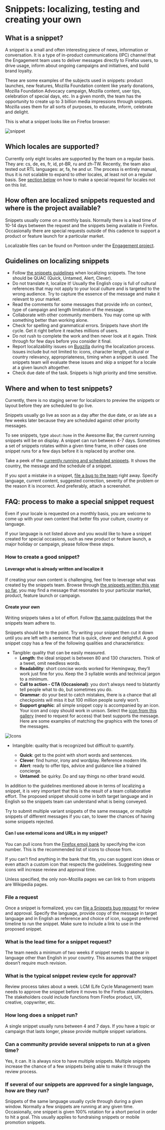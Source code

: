 # Snippets: localizing, testing and creating your own

## What is a snippet?

A snippet is a small and often interesting piece of news, information or conversation. It is a type of in-product communications (IPC) channel that the Engagement team uses to deliver messages directly to Firefox users, to drive usage, inform about ongoing campaigns and initiatives, and build brand loyalty.

These are some examples of the subjects used in snippets: product launches, new features, Mozilla Foundation content like yearly donations, Mozilla Foundation Advocacy campaign, Mozilla content, user tips, celebration of special days, etc. In a given month, the team has the opportunity to create up to 3 billion media impressions through snippets. Mozilla uses them for all sorts of purposes, to educate, inform, celebrate and delight.

This is what a snippet looks like on Firefox browser:

![snippet](../assets/images/webprojects/snippets/snippet_fx_example.png)

## Which locales are supported?

Currently only eight locales are supported by the team on a regular basis. They are: cs, de, es, fr, id, pt-BR, ru and zh-TW. Recently, the team also tested out RTL languages: ar, fa, he and ur. The process is entirely manual, thus it is not scalable to expand to other locales, at least not on a regular basis. See [section below](#faq-process-to-make-a-special-snippet-request) on how to make a special request for locales not on this list.

## How often are localized snippets requested and where is the project available?

Snippets usually come on a monthly basis. Normally there is a lead time of 10-14 days between the request and the snippets being available in Firefox. Occasionally there are special requests outside of this cadence to support a product or feature launch for a particular market.

Localizable files can be found on Pontoon under the [Engagement project](https://pontoon.mozilla.org/projects/engagement/).

## Guidelines on localizing snippets

* Follow [the snippets guidelines](https://goo.gl/nEhdt4) when localizing snippets. The tone should be QUAC (Quick, Untamed, Alert, Clever).
* Do not translate it, localize it! Usually the English copy is full of cultural references that may not apply to your local culture and is targeted to the wrong audience. Try to capture the essence of the message and make it relevant to your market.
* Read the comments for some messages that provide info on context, type of campaign and length limitation of the message.
* Collaborate with other community members. You may come up with something better than working alone.
* Check for spelling and grammatical errors. Snippets have short life cycle. Get it right before it reaches millions of users.
* Do not rush to complete the work and then never look at it again. Think through for few days before you consider it final.
* Report localizability issues on [Bugzilla](https://bugzilla.mozilla.org/enter_bug.cgi?product=Mozilla%20Localizations) during the localization process. Issues include but not limited to: icons, character length, cultural or country relevancy, appropriateness, timing when a snippet is used. The snippets team will evaluate these issues and skip a snippet for a locale at a given launch altogether.
* Check due date of the task. Snippets is high priority and time sensitive.

## Where and when to test snippets?

Currently, there is no staging server for localizers to preview the snippets or layout before they are scheduled to go live.

Snippets usually go live as soon as a day after the due date, or as late as a few weeks later because they are scheduled against other priority messages.

To see snippets, type `about:home` in the Awesome Bar, the current running snippets will be on display. A snippet can run between 4-7 days. Sometimes a set of snippets rotates within a given time frame, in other cases one snippet runs for a few days before it is replaced by another one.

Take a peek of the [currently running and scheduled snippets](https://snippets.mozilla.com/?on_release=2&on_beta=1&on_aurora=1&on_nightly=1&template=). It shows the country, the message and the schedule of a snippet.

If you spot a mistake in a snippet, [file a bug to the team](https://bugzilla.mozilla.org/enter_bug.cgi?assigned_to=jcollings%40mozilla.com&bug_file_loc=http%3A%2F%2F&bug_ignored=0&bug_severity=normal&bug_status=NEW&cc=pmo%40mozilla.com&cc=francesco.lodolo%40gmail.com&cf_fx_iteration=---&cf_fx_points=---&cf_status_firefox55=---&cf_status_firefox56=---&cf_status_firefox57=---&cf_status_firefox_esr52=---&cf_tracking_firefox55=---&cf_tracking_firefox56=---&cf_tracking_firefox57=---&cf_tracking_firefox_esr52=---&cf_tracking_firefox_relnote=---&component=Campaign&contenttypemethod=autodetect&contenttypeselection=text%2Fplain&defined_groups=1&flag_type-4=X&flag_type-607=X&flag_type-800=X&flag_type-803=X&flag_type-864=X&flag_type-916=X&form_name=enter_bug&maketemplate=Remember%20values%20as%20bookmarkable%20template&op_sys=Unspecified&priority=--&product=Snippets&rep_platform=Unspecified&target_milestone=---&version=unspecified) right away. Specify language, current content, suggested correction, severity of the problem or the reason it is incorrect. And preferably, attach a screenshot.

## FAQ: process to make a special snippet request

Even if your locale is requested on a monthly basis, you are welcome to come up with your own content that better fits your culture, country or language.

If your language is not listed above and you would like to have a snippet created for special occasions, such as new product or feature launch, a major holiday or campaign, please follow these steps.

### How to create a good snippet?

#### Leverage what is already written and localize it

If creating your own content is challenging, feel free to leverage what was created by the snippets team. Browse through [the snippets written this year so far](https://github.com/mozilla-l10n/engagement-l10n/tree/master/en-US/snippets/2017), you may find a message that resonates to your particular market, product, feature launch or campaign.

#### Create your own

Writing snippets takes a lot of effort. Follow [the same guidelines](https://docs.google.com/document/d/1IwyfInYziHGR6TOGlLpglsoJDjU7Y0bzBuDLF2xA4zU/edit) that the snippets team adhere to.

Snippets should be to the point. Try writing your snippet then cut it down until you are left with a sentence that is quick, clever and delightful. A good snippet copy has a few of the following qualities and characteristics:

* Tangible: quality that can be easily measured.
    * **Length**: the ideal snippet is between 80 and 130 characters. Think of a tweet, omit needless words.
    * **Readability**: short concise words worked for Hemingway, they’ll work just fine for you. Keep the 3 syllable words and technical jargon to a minimum.
    * **Call to action - CTA (Occasional)**: you don’t always need to blatantly tell people what to do, but sometimes you do.
    * **Grammar**: do your best to catch mistakes, there is a chance that all checkpoints will miss it but 100 million people surely won’t.
    * **Support graphic**: all simple snippet copy is accompanied by an icon. Your icon and copy should work in unison. Select the [icon from this gallery](https://drive.google.com/drive/folders/0Bz48kfsl_32OMkhVakFobXZ2MFk) (need to request for access) that best supports the message. Here are some examples of matching the graphics with the tones of the messages.

![Icons](../assets/images/webprojects/snippets/snippet_w_icon_examples.png)

* Intangible: quality that is recognized but difficult to quantify.

    * **Quick**: get to the point with short words and sentences.
    * **Clever**: find humor, irony and wordplay. Reference modern life.
    * **Alert**: ready to offer tips, advice and guidance like a trained concierge.
    * **Untamed**: be quirky. Do and say things no other brand would.

In addition to the guidelines mentioned above in terms of localizing a snippet, it is very important that this is the result of a team collaborative effort. The proposed snippet should come in both target language and in English so the snippets team can understand what is being conveyed.

Try to submit multiple variant snippets of the same message, or multiple snippets of different messages if you can, to lower the chances of having some snippets rejected.

#### Can I use external icons and URLs in my snippet?

You can pull icons from the [Firefox emoji bank](http://mozilla.github.io/fxemoji/dist/FirefoxEmoji/index.html) by specifying the icon number. This is the recommended list of icons to choose from.

If you can’t find anything in the bank that fits, you can suggest icon ideas or even attach a custom icon that respects the guidelines. Suggesting new icons will increase review and approval time.

Unless specified, the only non-Mozilla pages we can link to from snippets are Wikipedia pages.

### File a request

Once a snippet is formalized, you can [file a Snippets bug request](https://bugzilla.mozilla.org/enter_bug.cgi?assigned_to=jcollings%40mozilla.com&bug_file_loc=http%3A%2F%2F&bug_ignored=0&bug_severity=normal&bug_status=NEW&cc=pmo%40mozilla.com&cc=francesco.lodolo%40gmail.com&cf_fx_iteration=---&cf_fx_points=---&cf_status_firefox55=---&cf_status_firefox56=---&cf_status_firefox57=---&cf_status_firefox_esr52=---&cf_tracking_firefox55=---&cf_tracking_firefox56=---&cf_tracking_firefox57=---&cf_tracking_firefox_esr52=---&cf_tracking_firefox_relnote=---&component=Campaign&contenttypemethod=autodetect&contenttypeselection=text%2Fplain&defined_groups=1&flag_type-4=X&flag_type-607=X&flag_type-800=X&flag_type-803=X&flag_type-864=X&flag_type-916=X&form_name=enter_bug&maketemplate=Remember%20values%20as%20bookmarkable%20template&op_sys=Unspecified&priority=--&product=Snippets&rep_platform=Unspecified&target_milestone=---&version=unspecified) for review and approval. Specify the language, provide copy of the message in target language and in English as reference and choice of icon, suggest preferred timeline to run the snippet. Make sure to include a link to use in the proposed snippet.

### What is the lead time for a snippet request?

The team needs a minimum of two weeks if snippet needs to appear in language other than English in your country. This assumes that the snippet doesn’t require much revision.

### What is the typical snippet review cycle for approval?

Review process takes about a week. LCM (Life Cycle Management) team needs to approve the snippet before it moves to the Firefox stakeholders. The stakeholders could include functions from Firefox product, UX, creative, copywriter, etc.

### How long does a snippet run?

A single snippet usually runs between 4 and 7 days. If you have a topic or campaign that lasts longer, please provide multiple snippet variations.

### Can a community provide several snippets to run at a given time?

Yes, it can. It is always nice to have multiple snippets. Multiple snippets increase the chance of a few snippets being able to make it through the review process.

### If several of our snippets are approved for a single language, how are they run?

Snippets of the same language usually cycle through during a given window. Normally a few snippets are running at any given time. Occasionally, one snippet is given 100% rotation for a short period in order to hit a goal. This usually applies to fundraising snippets or mobile promotion snippets.
